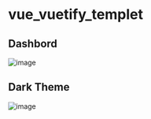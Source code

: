 # vue_vuetify_templet
## Dashbord
![image](https://user-images.githubusercontent.com/32299659/95458794-5e245980-097b-11eb-89cf-5f70039fd88c.png)
## Dark Theme
![image](https://user-images.githubusercontent.com/32299659/95458915-8a3fda80-097b-11eb-9218-933045aa9f9d.png)
